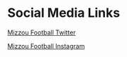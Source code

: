 # Social Media Links
[Mizzou Football Twitter](https://twitter.com/MizzouFootball)

[Mizzou Football Instagram](https://www.instagram.com/mizzoufootball/?hl=en)
